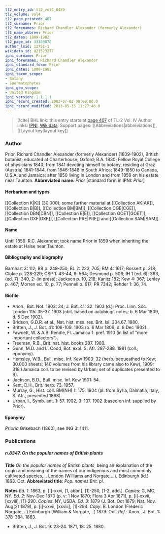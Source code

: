 ```yaml
---
tl2_entry_id: tl2_vol4_0489
tl2_volume: vol4
tl2_page_printed: 407
tl2_surname: Prior
tl2_forenames: Richard Chandler Alexander (formerly Alexander)
tl2_name_abbrev: Prior
tl2_dates: 1809-1902
tl2_page_id: 33189878
author_lsid: 12751-1
wikidata_id: Q21523277
ipni_surname: Prior
ipni_forenames: Richard Chandler Alexander
ipni_standard_form: Prior
ipni_dates: 1809-1902
ipni_taxon_scope: 
- Botany
- Spermatophytes
ipni_geo_scope: 
- United Kingdom
ipni_version: 1.1.1.1
ipni_record_created: 2003-07-02 00:00:00.0
ipni_record_modified: 2013-05-15 11:27:46.0
---
```


> [!cite] BHL link: this entry starts at [page 407](https://www.biodiversitylibrary.org/page/33189878) of TL-2 Vol. IV
> Author links: [IPNI](https://www.ipni.org/a/12751-1), [Wikidata](https://www.wikidata.org/wiki/Q21523277). Support pages: [[Abbreviations|abbreviations]], [[Layout key|layout key]]

### Author

Prior, Richard Chandler Alexander (formerly Alexander) (1809-1902), British botanist; educated at Charterhouse, Oxford; B.A. 1830; Fellow Royal College of physicians 1840; from 1841 devoting himself to botany, residing at Graz (Austria) 1841-1844, from 1846-1848 in South Africa; 1849-1850 to Canada, U.S.A. and Jamaica; after 1850 living in London and from 1859 on his estate near Taunton. 
**Abbreviated name**: *Prior* \[standard form in IPNI: *Prior*\]

#### Herbarium and types

[[Collection K|K]] (30.000); some further material at [[Collection AK|AK]], [[Collection B|B]], [[Collection BM|BM]], [[Collection CGE|CGE]], [[Collection DBN|DBN]], [[Collection E|E]], [[Collection GOET|GOET]], [[Collection OXF|OXF]], [[Collection PRE|PRE]] and [[Collection SAM|SAM]].

#### Name

Until 1859: R.C. Alexander; took name Prior in 1859 when inheriting the estate at Halse near Taunton.

#### Bibliography and biography

Barnhart 3: 112; BB p. 249-250; BL 2: 223, 705; BM 4: 1617; Bossert p. 318; Clokie p. 228-229; CSP 1: 43-44, 6: 564; Desmond p. 506; IH 1 (ed. 6): 363, (ed. 7): 340, 2: (in press); Jackson p. 10, 218; Kanitz 182; Kew 4: 367; Lenley p. 467; Morren ed. 10, p. 77; Pennell p. 617; PR 7342; Rehder 1: 36, 74.

#### Biofile

- Anon., Bot. Not. 1903: 34; J. Bot. 41: 32. 1903 (d.); Proc. Linn. Soc. London 115: 35-37. 1903 (obit. based on autobiogr. notes; b. 6 Mar 1809, d. 5 Dec 1902).
- Bridson, G.D.R. et al., Nat. hist. mss. res. Brit. Isl. 334.67. 1980.
- Britten, J., J. Bot. 41: 108-109. 1903 (b. 6 Mar 1809, d. 8 Dec 1902).
- Fawcett, W. & A.B. Rendle, Fl. Jamaica 1: pref. 1910 (in list of "more important collectors").
- Freeman, R.B., Brit. nat. hist. books 287. 1980.
- Gunn, M.D. and L. Codd, Bot. expl. S. Afr. 287-288. 1981 (coll., eponymy).
- Hemsley, W.B., Bull. misc. Inf. Kew 1903: 32 (herb. bequeathed to Kew; 30.000 sheets; 140 volumes from his library came also to Kew), 1909: 318 (Jamaica coll. to be revised by Urban; set of duplicates presented to B).
- Jackson, B.D., Bull. misc. Inf. Kew 1901: 54.
- Kent, D.H., Brit. herb. 73. 1957.
- Murray, G., Hist. coll. BM(NH) 1: 175. 1904 (pl. from Syria, Dalmatia, Italy, S. Afr., presented 1868).
- Urban, I., Symb. ant. 1: 57. 1902, 3: 107. 1902 (based on inf. supplied by Prior).

#### Eponymy

*Prioria* Grisebach (1860), see ING 3: 1411.

### Publications

##### n.8347. On the popular names of British plants

**Title**
*On the popular names of British plants*, being an explanation of the origin and meaning of the names of our indigenous and most commonly cultivated species,... London (Williams and Norgate,...), Edinburgh (id.) 1863. Oct.
**Abbreviated title**: *Pop. names Brit. pl.*

**Notes**
*Ed. 1*: 1863, p. \[i\]-xxvi, \[1, abbr.\], \[1\]-250, \[1-2, add.\]. *Copies*: G, MO, NY.
*Ed. 2*: Nov-Dec 1870 (p. v: 1 Nov 1870; Flora 3 Apr 1871), p. \[i\]-xxvii, \[xxviii\], \[1\]-290.
*Copies*: NY, USDA.
*Ed. 3*: 1879 (J. Bot. Oct 1879; Nat. Nov. Aug(2) 1879), p. \[i\]-xxvii, \[xxviii\], \[1\]-294.
*Copy*: B. London (Frederic Norgate,...) Edinburgh (William & Norgate,...) 1879. Oct.
*Ref*.: Anon., J. Bot. 1: 378-384. 1863.
- Britten, J., J. Bot. 9: 23-24. 1871, 18: 25. 1880.

